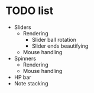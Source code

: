 # TODO list

* Sliders
  * Rendering
    * Slider ball rotation
    * Slider ends beautifying
  * Mouse handling
* Spinners
  * Rendering
  * Mouse handling
* HP bar
* Note stacking
